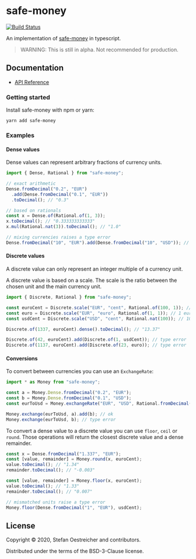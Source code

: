 # safe-money

[![Build Status](https://travis-ci.org/steos/safe-money-ts.svg?branch=master)](https://travis-ci.org/steos/safe-money-ts)

An implementation of [safe-money](https://ren.zone/articles/safe-money) in typescript.

> WARNING: This is still in alpha. Not recommended for production.

## Documentation

- [API Reference](//steos.github.io/safe-money-ts/)

### Getting started

Install safe-money with npm or yarn:

```
yarn add safe-money
```

### Examples

#### Dense values

Dense values can represent arbitrary fractions of currency units.

```ts
import { Dense, Rational } from "safe-money";

// exact arithmetic
Dense.fromDecimal("0.2", "EUR")
  .add(Dense.fromDecimal("0.1", "EUR"))
  .toDecimal(); // "0.3"

// based on rationals
const x = Dense.of(Rational.of(1, 3));
x.toDecimal(); // "0.333333333333"
x.mul(Rational.nat(3)).toDecimal(); // "1.0"

// mixing currencies raises a type error
Dense.fromDecimal("10", "EUR").add(Dense.fromDecimal("10", "USD")); // USD is not assignable to EUR
```

#### Discrete values

A discrete value can only represent an integer multiple of a currency unit.

A discrete value is based on a scale.
The scale is the ratio between the chosen unit and the main currency unit.

```ts
import { Discrete, Rational } from "safe-money";

const euroCent = Discrete.scale("EUR", "cent", Rational.of(100, 1)); // 100 cents in 1 euro
const euro = Discrete.scale("EUR", "euro", Rational.of(1, 1)); // 1 euro in 1 euro
const usdCent = Discrete.scale("USD", "cent", Rational.nat(100)); // 100 cents in 1 dollar

Discrete.of(1337, euroCent).dense().toDecimal(); // "13.37"

Discrete.of(42, euroCent).add(Discrete.of(1, usdCent)); // type error
Discrete.of(1137, euroCent).add(Discrete.of(23, euro)); // type error
```

#### Conversions

To convert between currencies you can use an `ExchangeRate`:

```ts
import * as Money from "safe-money";

const a = Money.Dense.fromDecimal("0.2", "EUR");
const b = Money.Dense.fromDecimal("0.1", "USD");
const eurToUsd = Money.exchangeRate("EUR", "USD", Rational.fromDecimal("1.12"));

Money.exchange(eurToUsd, a).add(b); // ok
Money.exchange(eurToUsd, b); // type error
```

To convert a dense value to a discrete value you can use `floor`, `ceil` or `round`.
Those operations will return the closest discrete value and a dense remainder.

```ts
const x = Dense.fromDecimal("1.337", "EUR");
const [value, remainder] = Money.round(x, euroCent);
value.toDecimal(); // "1.34"
remainder.toDecimal(); // "-0.003"

const [value, remainder] = Money.floor(x, euroCent);
value.toDecimal(); // "1.33"
remainder.toDecimal(); // "0.007"

// mismatched units raise a type error
Money.floor(Dense.fromDecimal("1", "EUR"), usdCent);
```

## License

Copyright © 2020, Stefan Oestreicher and contributors.

Distributed under the terms of the BSD-3-Clause license.
